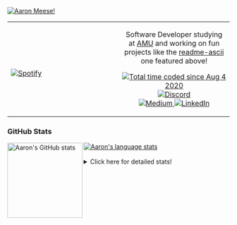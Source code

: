 [![Aaron Meese!](https://user-images.githubusercontent.com/17814535/88975338-a2aabf00-d27f-11ea-963f-8a19608716b4.png)](https://github.com/ajmeese7/readme-ascii "README ASCII")

<!-- Modified from project here: https://github.com/novatorem/novatorem -->
<table width="100%"> 
  <tr>
  <td width="50%">
      
&nbsp; <br> [![Spotify](https://ajmeese7.vercel.app/api/spotify)](https://open.spotify.com/user/ajmeese)

  </td>
  <td width="50%">
    <p align="center">
    Software Developer studying at <a href="https://www.amu.apus.edu/">AMU</a> and working on fun 
    projects like the <a href="https://github.com/ajmeese7/readme-ascii">readme-ascii</a> one featured above!
    </p>
    <p align="center">
      <a href="https://wakatime.com/@f726891d-3b02-46cd-9b60-e8c59f9e2b14">
        <img src="https://wakatime.com/badge/user/f726891d-3b02-46cd-9b60-e8c59f9e2b14.svg" alt="Total time coded since Aug 4 2020" title="WakaTime" />
      </a>
      <a href="http://link.aaronmeese.com/discord">
        <img src="https://img.shields.io/badge/discord-ajmeese7%234835-369?style=flat-square&logo=discord&logoColor=white&color=purple" alt="Discord" title="Discord">
      </a>
      <br />
      <a href="https://link.aaronmeese.com/medium">
        <img src="https://img.shields.io/badge/medium-ajmeese7-1DB954?style=flat-square&logo=medium&logoColor=white" alt="Medium" title="Medium">
      </a>
      <a href="https://link.aaronmeese.com/linkedin">
        <img src="https://img.shields.io/badge/linkedIn-aaronmeese-1DB954?style=flat-square&logo=linkedin&logoColor=white&color=blue" alt="LinkedIn" title="LinkedIn">
      </a>
    </p>
  </td>

</table>

[//]: <> (The `&nbsp;` is to have Aphelion take up more space)

### GitHub Stats ###

<a href="https://profile-summary-for-github.com/user/ajmeese7">
  <img align="left" height="170px" src="https://github-readme-stats.vercel.app/api?username=ajmeese7&show_icons=true&line_height=27&count_private=true" alt="Aaron's GitHub stats"/>
  <img src="https://github-readme-stats.vercel.app/api/top-langs/?username=ajmeese7&hide_langs_below=5&layout=compact" alt="Aaron's language stats"/>
</a>

<br />
<br />
<details>
<summary>Click here for detailed stats!</summary>

### :zap: Recent Activity
<!--START_SECTION:activity-->
1. 🎉 Merged PR [#94](https://github.com/meese-enterprises/meeseOS/pull/94) in [meese-enterprises/meeseOS](https://github.com/meese-enterprises/meeseOS)
2. 💪 Opened PR [#94](https://github.com/meese-enterprises/meeseOS/pull/94) in [meese-enterprises/meeseOS](https://github.com/meese-enterprises/meeseOS)
3. 🎉 Merged PR [#2](https://github.com/meese-enterprises/github-action-push-to-another-repository/pull/2) in [meese-enterprises/github-action-push-to-another-repository](https://github.com/meese-enterprises/github-action-push-to-another-repository)
4. 💪 Opened PR [#2](https://github.com/meese-enterprises/github-action-push-to-another-repository/pull/2) in [meese-enterprises/github-action-push-to-another-repository](https://github.com/meese-enterprises/github-action-push-to-another-repository)
5. 🎉 Merged PR [#1](https://github.com/meese-enterprises/github-action-push-to-another-repository/pull/1) in [meese-enterprises/github-action-push-to-another-repository](https://github.com/meese-enterprises/github-action-push-to-another-repository)
<!--END_SECTION:activity-->

### 🧐 Waka Stats
<!--START_SECTION:waka-->
![Code Time](http://img.shields.io/badge/Code%20Time-1%2C127%20hrs%2019%20mins-blue)

**🐱 My GitHub Data** 

> 🏆 927 Contributions in the Year 2022
 > 
> 📦 197.9 kB Used in GitHub's Storage 
 > 
> 💼 Opted to Hire
 > 
> 📜 84 Public Repositories 
 > 
> 🔑 29 Private Repositories  
 > 
**I'm an Early 🐤** 

```text
🌞 Morning    183 commits    █████░░░░░░░░░░░░░░░░░░░░   21.13% 
🌆 Daytime    326 commits    █████████░░░░░░░░░░░░░░░░   37.64% 
🌃 Evening    346 commits    ██████████░░░░░░░░░░░░░░░   39.95% 
🌙 Night      11 commits     ░░░░░░░░░░░░░░░░░░░░░░░░░   1.27%

```
📅 **I'm Most Productive on Sunday** 

```text
Monday       127 commits    ███░░░░░░░░░░░░░░░░░░░░░░   14.67% 
Tuesday      129 commits    ███░░░░░░░░░░░░░░░░░░░░░░   14.9% 
Wednesday    106 commits    ███░░░░░░░░░░░░░░░░░░░░░░   12.24% 
Thursday     114 commits    ███░░░░░░░░░░░░░░░░░░░░░░   13.16% 
Friday       89 commits     ██░░░░░░░░░░░░░░░░░░░░░░░   10.28% 
Saturday     128 commits    ███░░░░░░░░░░░░░░░░░░░░░░   14.78% 
Sunday       173 commits    █████░░░░░░░░░░░░░░░░░░░░   19.98%

```


📊 **This Week I Spent My Time On** 

```text
⌚︎ Time Zone: America/New_York

💬 Programming Languages: 
JavaScript               11 hrs 35 mins      ████████████░░░░░░░░░░░░░   49.01% 
YAML                     3 hrs 22 mins       ███░░░░░░░░░░░░░░░░░░░░░░   14.28% 
Bash                     2 hrs 50 mins       ███░░░░░░░░░░░░░░░░░░░░░░   11.99% 
Markdown                 2 hrs 45 mins       ███░░░░░░░░░░░░░░░░░░░░░░   11.69% 
JSON                     2 hrs 23 mins       ██░░░░░░░░░░░░░░░░░░░░░░░   10.15%

🐱‍💻 Projects: 
aaronmeese.com           10 hrs 33 mins      ███████████░░░░░░░░░░░░░░   44.65% 
esdoc2                   4 hrs 34 mins       ████░░░░░░░░░░░░░░░░░░░░░   19.32% 
meeseOS-manual           3 hrs 25 mins       ███░░░░░░░░░░░░░░░░░░░░░░   14.51% 
github-action-push-to-ano2 hrs 22 mins       ██░░░░░░░░░░░░░░░░░░░░░░░   10.01% 
gitbook-action           54 mins             █░░░░░░░░░░░░░░░░░░░░░░░░   3.83%

```

**I Mostly Code in JavaScript** 

```text
JavaScript               32 repos            ████████████░░░░░░░░░░░░░   49.23% 
HTML                     9 repos             ███░░░░░░░░░░░░░░░░░░░░░░   13.85% 
Python                   5 repos             ██░░░░░░░░░░░░░░░░░░░░░░░   7.69% 
Java                     4 repos             █░░░░░░░░░░░░░░░░░░░░░░░░   6.15% 
CSS                      3 repos             █░░░░░░░░░░░░░░░░░░░░░░░░   4.62%

```



 Last Updated on 09/07/2022 16:03:38 UTC
<!--END_SECTION:waka-->
</details>
